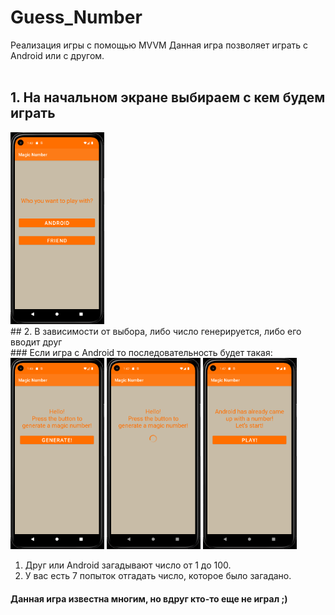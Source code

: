 # Guess_Number
Реализация игры с помощью MVVM
Данная игра позволяет играть с Android или с другом.
<br/>
<br/>
## 1. На начальном экране выбираем с кем будем играть<br/>
<img src="https://github.com/UgolnikovaNatalya/Guess_Number/blob/master/ScreenShots/1start.png" width ="150">
<br/>
## 2. В зависимости от выбора, либо число генерируется, либо его вводит друг<br/>
### Если игра с Android то последовательность будет такая:
<br\>
<img src="https://github.com/UgolnikovaNatalya/Guess_Number/blob/master/ScreenShots/2andr_game.png" width ="150"> <t\>
<img src="https://github.com/UgolnikovaNatalya/Guess_Number/blob/master/ScreenShots/21gen_andr_num.png" width ="150">
<img src="https://github.com/UgolnikovaNatalya/Guess_Number/blob/master/ScreenShots/22start_game_andr.png" width ="150">

1. Друг или Android загадывают число от 1 до 100. 
2. У вас есть 7 попыток отгадать число, которое было загадано.

#### Данная игра известна многим, но вдруг кто-то еще не играл ;)

